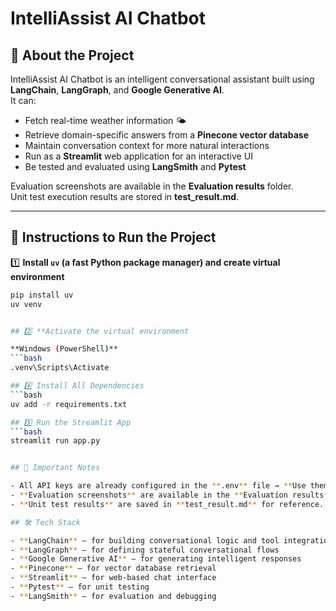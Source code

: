 # IntelliAssist AI Chatbot

## 📌 About the Project
IntelliAssist AI Chatbot is an intelligent conversational assistant built using **LangChain**, **LangGraph**, and **Google Generative AI**.  
It can:
- Fetch real-time weather information 🌤
- Retrieve domain-specific answers from a **Pinecone vector database**
- Maintain conversation context for more natural interactions
- Run as a **Streamlit** web application for an interactive UI
- Be tested and evaluated using **LangSmith** and **Pytest**

Evaluation screenshots are available in the **Evaluation results** folder.  
Unit test execution results are stored in **test_result.md**.

---

## 🚀 Instructions to Run the Project

1️⃣ **Install `uv` (a fast Python package manager) and create virtual environment**  
```bash
pip install uv
uv venv


## 2️⃣ **Activate the virtual environment

**Windows (PowerShell)**  
```bash
.venv\Scripts\Activate

## 4️⃣ Install All Dependencies
```bash
uv add -r requirements.txt

## 5️⃣ Run the Streamlit App
```bash
streamlit run app.py


## 📂 Important Notes

- All API keys are already configured in the **.env** file → **Use them as they are**.
- **Evaluation screenshots** are available in the **Evaluation results** folder.
- **Unit test results** are saved in **test_result.md** for reference.

## 🛠️ Tech Stack

- **LangChain** – for building conversational logic and tool integration  
- **LangGraph** – for defining stateful conversational flows  
- **Google Generative AI** – for generating intelligent responses  
- **Pinecone** – for vector database retrieval  
- **Streamlit** – for web-based chat interface  
- **Pytest** – for unit testing  
- **LangSmith** – for evaluation and debugging  
